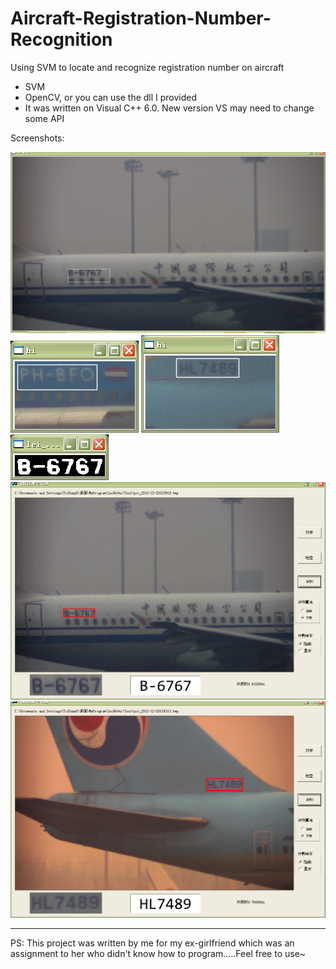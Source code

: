 # Aircraft-Registration-Number-Recognition
Using SVM to locate and recognize registration number on aircraft



- SVM
- OpenCV, or you can use the dll I provided
- It was written on Visual C++ 6.0. New version VS may need to change some API

Screenshots:

![1](./1.png)
![2](./2.png)
![3](./3.png)
![4](./4.png)
![6](./6.png)
![7](./7.png)


---
PS: This project was written by me for my ex-girlfriend which was an assignment to her who didn't know how to program.....Feel free to use~
